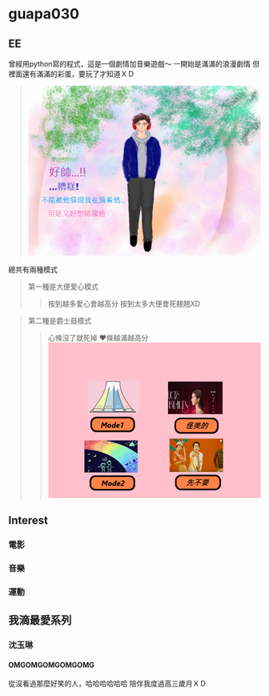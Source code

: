 # guapa030

## EE

曾經用python寫的程式，這是一個劇情加音樂遊戲～
一開始是滿滿的浪漫劇情
但裡面還有滿滿的彩蛋，要玩了才知道ＸＤ

>![image](可是.png)

總共有兩種模式
>第一種是大便愛心模式
>>按到越多愛心會越高分
>>按到太多大便會死翹翹XD

>第二種是爵士鼓模式
>>心條沒了就死掉
>>❤️條越滿越高分
![image](未命名.png)

## Interest

### 電影
### 音樂
### 運動

## 我滴最愛系列

### 沈玉琳
#### OMGOMGOMGOMGOMG
從沒看過那麼好笑的人，哈哈哈哈哈哈
陪伴我度過高三歲月ＸＤ





